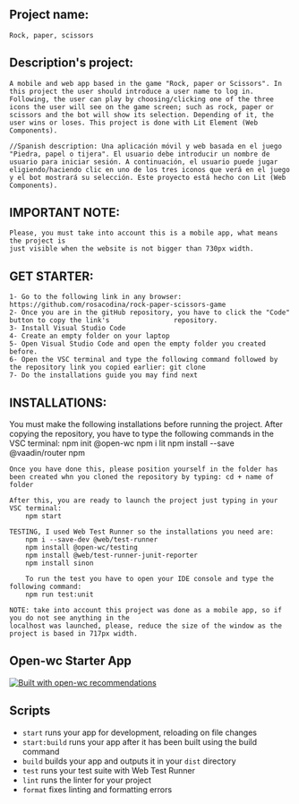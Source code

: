## Project name:
	Rock, paper, scissors

## Description's project:
	A mobile and web app based in the game "Rock, paper or Scissors". In this project the user should introduce a user name to log in. Following, the user can play by choosing/clicking one of the three icons the user will see on the game screen; such as rock, paper or scissors and the bot will show its selection. Depending of it, the user wins or loses. This project is done with Lit Element (Web Components). 
	
	//Spanish description: Una aplicación móvil y web basada en el juego "Piedra, papel o tijera". El usuario debe introducir un nombre de usuario para iniciar sesión. A continuación, el usuario puede jugar eligiendo/haciendo clic en uno de los tres iconos que verá en el juego y el bot mostrará su selección. Este proyecto está hecho con Lit (Web Components).

## IMPORTANT NOTE: 
	Please, you must take into account this is a mobile app, what means the project is
	just visible when the website is not bigger than 730px width.

## GET STARTER:
	1- Go to the following link in any browser: https://github.com/rosacodina/rock-paper-scissors-game
	2- Once you are in the gitHub repository, you have to click the "Code" button to copy the link's 				repository.
	3- Install Visual Studio Code
	4- Create an empty folder on your laptop 
	5- Open Visual Studio Code and open the empty folder you created before.
	6- Open the VSC terminal and type the following command followed by the repository link you copied earlier: git clone
	7- Do the installations guide you may find next

## INSTALLATIONS:
  You must make the following installations before running the project. After copying the repository, you have to type the following commands in the VSC terminal:
    npm init @open-wc
    npm i lit
    npm install --save @vaadin/router 
    npm

	Once you have done this, please position yourself in the folder has been created whn you cloned the repository by typing: cd + name of folder

	After this, you are ready to launch the project just typing in your VSC terminal:
		npm start

	TESTING, I used Web Test Runner so the installations you need are:
		npm i --save-dev @web/test-runner
		npm install @open-wc/testing
		npm install @web/test-runner-junit-reporter
		npm install sinon

		To run the test you have to open your IDE console and type the following command:
		npm run test:unit

	NOTE: take into account this project was done as a mobile app, so if you do not see anything in the
	localhost was launched, please, reduce the size of the window as the project is based in 717px width.


## Open-wc Starter App

[![Built with open-wc recommendations](https://img.shields.io/badge/built%20with-open--wc-blue.svg)](https://github.com/open-wc)



## Scripts

- `start` runs your app for development, reloading on file changes
- `start:build` runs your app after it has been built using the build command
- `build` builds your app and outputs it in your `dist` directory
- `test` runs your test suite with Web Test Runner
- `lint` runs the linter for your project
- `format` fixes linting and formatting errors

